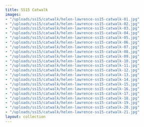```yaml
---
title: SS15 Catwalk
images:
- "/uploads/ss15/catwalk/helen-lawrence-ss15-catwalk-01.jpg"
- "/uploads/ss15/catwalk/helen-lawrence-ss15-catwalk-02.jpg"
- "/uploads/ss15/catwalk/helen-lawrence-ss15-catwalk-03.jpg"
- "/uploads/ss15/catwalk/helen-lawrence-ss15-catwalk-04.jpg"
- "/uploads/ss15/catwalk/helen-lawrence-ss15-catwalk-05.jpg"
- "/uploads/ss15/catwalk/helen-lawrence-ss15-catwalk-06.jpg"
- "/uploads/ss15/catwalk/helen-lawrence-ss15-catwalk-07.jpg"
- "/uploads/ss15/catwalk/helen-lawrence-ss15-catwalk-08.jpg"
- "/uploads/ss15/catwalk/helen-lawrence-ss15-catwalk-09.jpg"
- "/uploads/ss15/catwalk/helen-lawrence-ss15-catwalk-10.jpg"
- "/uploads/ss15/catwalk/helen-lawrence-ss15-catwalk-11.jpg"
- "/uploads/ss15/catwalk/helen-lawrence-ss15-catwalk-12.jpg"
- "/uploads/ss15/catwalk/helen-lawrence-ss15-catwalk-13.jpg"
- "/uploads/ss15/catwalk/helen-lawrence-ss15-catwalk-14.jpg"
- "/uploads/ss15/catwalk/helen-lawrence-ss15-catwalk-15.jpg"
- "/uploads/ss15/catwalk/helen-lawrence-ss15-catwalk-16.jpg"
- "/uploads/ss15/catwalk/helen-lawrence-ss15-catwalk-17.jpg"
- "/uploads/ss15/catwalk/helen-lawrence-ss15-catwalk-18.jpg"
- "/uploads/ss15/catwalk/helen-lawrence-ss15-catwalk-19.jpg"
- "/uploads/ss15/catwalk/helen-lawrence-ss15-catwalk-20.jpg"
- "/uploads/ss15/catwalk/helen-lawrence-ss15-catwalk-21.jpg"
layout: collection
---
```

